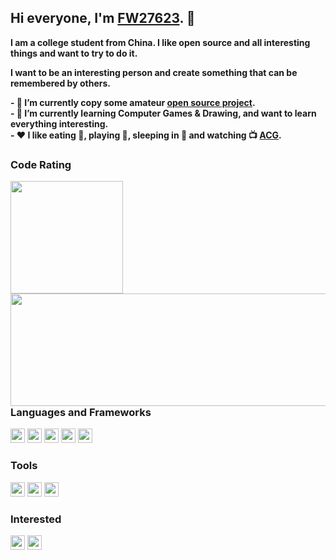 ## Hi everyone, I'm [FW27623](https://www.fw1028.top). 👋

**I am a college student from China. I like open source and all interesting things and want to try to do it.<br>**

**I want to be an interesting person and create something that can be remembered by others.<br>**

**- 🔭 I’m currently copy some amateur [open source project](https://github.com/FW27623?tab=repositories).<br>**
**- 🌱 I’m currently learning Computer Games & Drawing, and want to learn everything interesting.<br>**
**- ❤️ I like eating 🍉, playing 🏓, sleeping in 🛌 and watching 📺 [ACG](<https://en.wikipedia.org/wiki/ACG_(subculture)>).<br>**

### Code Rating
<img align="left" height="180px" src="https://github-readme-stats.vercel.app/api?username=FW27623&hide_title=false&show_icons=true&line_height=21&icon_color=0078e7&title_color=0078e7&locale=en">
<img align="left" height="180px" width="550px" src="https://github-readme-stats.vercel.app/api/top-langs/?username=FW27623&hide_title=false&show_icons=true&line_height=21&icon_color=0078e7&title_color=0078e7&locale=en">
<br><br><br><br><br><br><br><br>  
  <br><br>
  
### Languages and Frameworks

<code><img height="23" src="https://www.fw1028.top/wp-content/uploads/2021/06/html.png"></code>
<code><img height="23" src="https://www.fw1028.top/wp-content/uploads/2021/06/css.png"></code>
<code><img height="23" src="https://www.fw1028.top/wp-content/uploads/2021/06/javascript.png"></code>
<code><img height="23" src="https://www.fw1028.top/wp-content/uploads/2021/06/nodejs.png"></code>
<code><img height="23" src="https://www.fw1028.top/wp-content/uploads/2021/06/python.png"></code>

### Tools

<code><img height="23" src="https://www.fw1028.top/wp-content/uploads/2021/06/git.png"></code>
<code><img height="23" src="https://www.fw1028.top/wp-content/uploads/2021/06/visual-studio-code.png"></code>
<code><img height="23" src="https://www.fw1028.top/wp-content/uploads/2021/06/macos.png"></code>

### Interested

<code><img height="23" src="https://www.fw1028.top/wp-content/uploads/2021/06/unity.png"></code>
<code><img height="23" src="https://www.fw1028.top/wp-content/uploads/2021/06/unreal-engine.png"></code>
